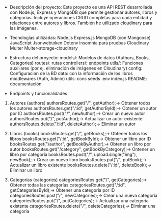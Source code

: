 - Descripción del proyecto:
Este proyecto es una API REST desarrollada con Node.js, Express y MongoDB que permite gestionar autores, libros y categorías. Incluye operaciones CRUD completas para cada entidad y relaciones entre autores y libros. También he utilizado cloudinary para las imágenes.

- Tecnologías utilizadas:
Node.js
Express.js
MongoDB (con Mongoose)
JavaScript 
Jsonwebtoken
Dotenv
Insomnia para pruebas
Cloudinary
Multer
Multer-storage-cloudinary

- Estructura del proyecto:
models/: Modelos de datos (Authors, Books, Categories)
routes/: rutas
controllers/: endpoints 
utils/: Funciones auxiliares (por ej. eliminación de imágenes en Cloudinary)
config: Configuración de la BD
data: con la información de los libros
middlewares (Auth, Admin)
utils: cons seeds
.env
index.js
README: documentación

- Endpoints y funcionalidades
1. Autores (authors)
authorsRoutes.get("/", getAuthor);-> Obtener todos los autores
authorsRoutes.get("/:id", getAuthorById);-> Obtener un autor por ID
authorsRoutes.post("/", newAuthor);-> Crear un nuevo autor
authorsRoutes.put("/", putAuthor);-> Actualizar un autor existente
authorsRoutes.delete("/:id", deleteAuthor);-> Eliminar un autor

2. Libros (books)
booksRoutes.get("/", getBooks);-> Obtener todos los libros
booksRoutes.get("/:id", getBookById);-> Obtener un libro por ID
booksRoutes.get("/author", getBookByAuthor);-> Obtener un libro por autor
booksRoutes.get("/category", getBookByCategory);-> Ontener un libro por categoría
booksRoutes.post("/", upload.single("img"), newBook);-> Crear un nuevo libro
booksRoutes.put("/", putBook);-> Actualizar un libro existente
booksRoutes.delete("/:id", deleteBook);-> Eliminar un libro


3. Categorías (categories)
categoriesRoutes.get("/", getCategories);-> Obtener todas las categorías
categoriesRoutes.get("/:id", getCategoriesById);-> Obtener una categoría por ID
categoriesRoutes.post("/", newCategories);-> Crear una nueva categoría
categoriesRoutes.put("/", putCategories);-> Actualizar una categoría existente
categoriesRoutes.delete("/", deleteCategories);-> Eliminar una categoría
